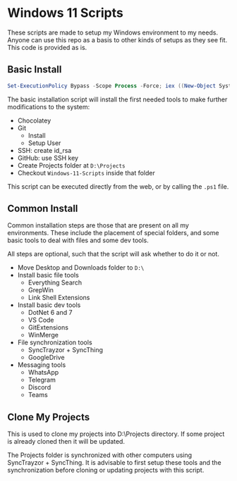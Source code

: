 # Windows 11 Scripts

These scripts are made to setup my Windows environment to my needs.
Anyone can use this repo as a basis to other kinds of setups as they see fit.
This code is provided as is.

## Basic Install

```powershell
Set-ExecutionPolicy Bypass -Scope Process -Force; iex ((New-Object System.Net.WebClient).DownloadString('https://raw.githubusercontent.com/masbicudo/Windows-11-Scripts/master/basic-install.ps1'))
```

The basic installation script will install the first
needed tools to make further modifications to the system:

- Chocolatey
- Git
  - Install
  - Setup User
- SSH: create id_rsa
- GitHub: use SSH key
- Create Projects folder at `D:\Projects`
- Checkout `Windows-11-Scripts` inside that folder

This script can be executed directly from the web, or by calling the `.ps1` file.

## Common Install

Common installation steps are those that are present on all my environments.
These include the placement of special folders, and some basic tools to deal
with files and some dev tools.

All steps are optional, such that the script will ask whether to do it or not.

- Move Desktop and Downloads folder to `D:\`
- Install basic file tools
  - Everything Search
  - GrepWin
  - Link Shell Extensions
- Install basic dev tools
  - DotNet 6 and 7
  - VS Code
  - GitExtensions
  - WinMerge
- File synchronization tools
  - SyncTrayzor + SyncThing
  - GoogleDrive
- Messaging tools
  - WhatsApp
  - Telegram
  - Discord
  - Teams

## Clone My Projects

This is used to clone my projects into D:\Projects directory.
If some project is already cloned then it will be updated.

The Projects folder is synchronized with other computers using
SyncTrayzor + SyncThing. It is advisable to first setup these
tools and the synchronization before cloning or updating projects
with this script.
